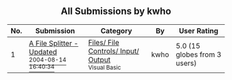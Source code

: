 ﻿<div align="center">

## All Submissions by kwho

</div>

No.  | Submission | Category | By   | User Rating
---- | ---------- | -------- | ---- | -----------
1 | [A File Splitter \- Updated<br /><sup>2004-08-14 16:40:34</sup>](https://github.com/Planet-Source-Code/kwho-a-file-splitter-updated__1-55538) | [Files/ File Controls/ Input/ Output<br /><sup>Visual Basic</sup>](../ByCategory/files-file-controls-input-output__1-3.md) | kwho | 5.0 (15 globes from 3 users)
